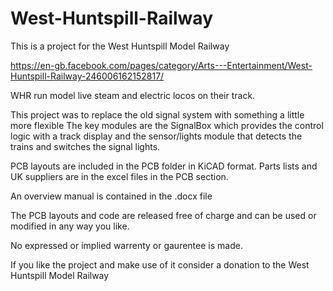 # West-Huntspill-Railway
This is a project for the West Huntspill Model Railway

https://en-gb.facebook.com/pages/category/Arts---Entertainment/West-Huntspill-Railway-246006162152817/

WHR run model live steam and electric locos on their track.

This project was to replace the old signal system with something a little more flexible
The key modules are the SignalBox which provides the control logic with a track display
and the sensor/lights module that detects the trains and switches the signal lights.

PCB layouts are included in the PCB folder in KiCAD format. Parts lists and UK suppliers are in the excel files in the PCB section.

An overview manual is contained in the .docx file

The PCB layouts and code are released free of charge and can be used or modified in any way you like.

No expressed or implied warrenty or gaurentee is made.

If you like the project and make use of it consider a donation to the West Huntspill Model Railway
